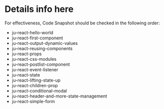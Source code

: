 # Details info here #

For effectiveness, Code Snapshot should be checked in the following order:


- ju-react-hello-world
- ju-react-first-component
- ju-react-output-dynamic-values
- ju-react-reusing-components
- ju-react-props
- ju-react-css-modules
- ju-react-postlist-component
- ju-react-event-listener
- ju-react-state
- ju-react-lifting-state-up
- ju-react-children-prop
- ju-react-conditional-modal
- ju-react-header-and-more-state-management
- ju-react-simple-form